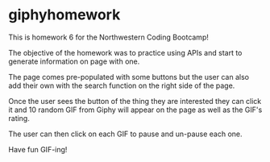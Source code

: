# giphyhomework

This is homework 6 for the Northwestern Coding Bootcamp!

The objective of the homework was to practice using APIs and start to generate information on page with one.

The page comes pre-populated with some buttons but the user can also add their own with the search function on the right side of the page.

Once the user sees the button of the thing they are interested they can click it and 10 random GIF from Giphy will appear on the page as well as the GIF's rating.

The user can then click on each GIF to pause and un-pause each one.

Have fun GIF-ing!

